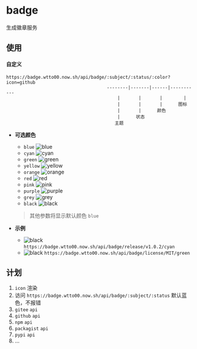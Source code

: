 # badge

生成徽章服务

## 使用

#### 自定义

```text
https://badge.wtto00.now.sh/api/badge/:subject/:status/:color?icon=github
                                      --------|-------|------|-----------
                                          |       |       |        |
                                          |       |       |      图标
                                          |       |      颜色
                                          |      状态
                                         主题
```

- **可选颜色**

  - `blue` ![blue](https://badge.wtto00.now.sh/api/badge/color/blue/blue)
  - `cyan` ![cyan](https://badge.wtto00.now.sh/api/badge/color/cyan/cyan)
  - `green` ![green](https://badge.wtto00.now.sh/api/badge/color/green/green)
  - `yellow` ![yellow](https://badge.wtto00.now.sh/api/badge/color/yellow/yellow)
  - `orange` ![orange](https://badge.wtto00.now.sh/api/badge/color/orange/orange)
  - `red` ![red](https://badge.wtto00.now.sh/api/badge/color/red/red)
  - `pink` ![pink](https://badge.wtto00.now.sh/api/badge/color/pink/pink)
  - `purple` ![purple](https://badge.wtto00.now.sh/api/badge/color/purple/purple)
  - `grey` ![grey](https://badge.wtto00.now.sh/api/badge/color/grey/grey)
  - `black` ![black](https://badge.wtto00.now.sh/api/badge/color/black/black)

  > 其他参数将显示默认颜色 `blue`

- **示例**
  - ![black](https://badge.wtto00.now.sh/api/badge/release/v1.0.2/cyan) `https://badge.wtto00.now.sh/api/badge/release/v1.0.2/cyan`
  - ![black](https://badge.wtto00.now.sh/api/badge/license/MIT/green) `https://badge.wtto00.now.sh/api/badge/license/MIT/green`

## 计划

1. `icon` 渲染
2. 访问 `https://badge.wtto00.now.sh/api/badge/:subject/:status` 默认蓝色，不报错
3. `gitee` `api`
4. `github` `api`
5. `npm` `api`
6. `packagist` `api`
7. `pypi` `api`
8. ...
